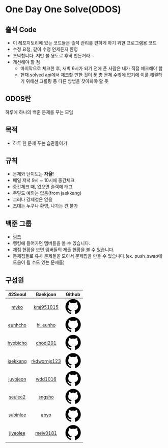# One Day One Solve(ODOS)

## 출석 Code
- 이 레포지토리에 있는 코드들은 출석 관리를 편하게 하기 위한 프로그램용 코드
- 수정 요청, 같이 수정 언제든지 환영
- 조악합니다. 저만 볼 용도로 후딱 만든거라...
- 개선해야 할 점
  - 마지막으로 체크한 후, 새벽 6시가 되기 전에 푼 사람은 내가 직접 체크해야 함
  - 현재 solved api에서 체크할 만한 것이 푼 총 문제 수밖에 없기에 이를 해결하기 위해선 크롤링 등 다른 방법을 찾아봐야 할 듯

## ODOS란
하루에 하나의 백준 문제를 푸는 모임

## 목적
- 하루 한 문제 푸는 습관들이기

## 규칙
- 문제와 난이도는 **자율!**
- 매일 저녁 9시 ~ 10시에 중간체크
- 중간체크 때, 없으면 슬랙에 태그
- 주말도 예외는 없음(from jaekkang)
- 그러나 강제성은 없음
- 초대는 누구나 환영, 나가는 건 불가

## 백준 그룹
- [링크](https://www.acmicpc.net/group/16131)
- 랭킹에 들어가면 멤버들을 볼 수 있습니다.
- 채점 현황을 보면 멤버들의 제출 현황을 볼 수 있습니다.
- 문제집들로 유사 문제들을 모아서 문제집을 만들 수 있습니다.(ex. push_swap에 도움이 될 수도 있는 문제들)

## 구성원
|                        42Seoul                         |                             Baekjoon                              |                           Github                           |
|:------------------------------------------------------:|:-----------------------------------------------------------------:|:----------------------------------------------------------:|
|     [myko](https://profile.intra.42.fr/users/myko)     |        [kmj951015](https://solved.ac/ko/profile/kmj951015)        | [![github](img/github.svg)](https://github.com/Kdelphinus) |
|  [eunhcho](https://profile.intra.42.fr/users/eunhcho)  |        	[hi_eunho](https://solved.ac/ko/profile/hi_eunho)         |      [![github](img/github.svg)](https://github.com)       |
| [hyobicho](https://profile.intra.42.fr/users/hyobicho) |        	[chodl201](https://solved.ac/ko/profile/chodl201)         |  [![github](img/github.svg)](https://github.com/hyobb109)  |
| [jaekkang](https://profile.intra.42.fr/users/jaekkang) |    	[rkdwornjs123](https://solved.ac/ko/profile/rkdwornjs123)     |  [![github](img/github.svg)](https://github.com/jaekkang)  |
| [juyojeon](https://profile.intra.42.fr/users/juyojeon) |          [wdd1016](https://solved.ac/ko/profile/wdd1016)          |  [![github](img/github.svg)](https://github.com/wdd1016)   |
|  [seulee2](https://profile.intra.42.fr/users/seulee2)  |           [sngsho](https://solved.ac/ko/profile/sngsho)           | [![github](img/github.svg)](https://github.com/sngsho) |
| [subinlee](https://profile.intra.42.fr/users/subinlee) |             [abyo](https://solved.ac/ko/profile/abyo)             |  [![github](img/github.svg)](https://github.com/subillie)  |
| [jiyeolee](https://profile.intra.42.fr/users/jiyeolee) |    [meiv0181](https://solved.ac/ko/profile/meiv0181)              |  [![github](img/github.svg)](https://github.com/pep-per)  |

